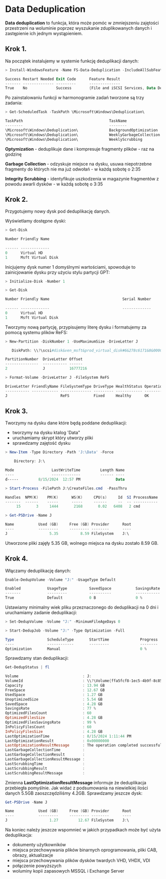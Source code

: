 # Data Deduplication
**Data deduplication** to funkcja, która może pomóc w zmniejszeniu zajętości przestrzeni na woluminie poprzez wyszukanie zduplikowanych danych i zastępienie ich jednym wystąpieniem.

## Krok 1.
Na początek instalujemy w systemie funkcję deduplikacji danych:
```powershell
> Install-WindowsFeature -Name FS-Data-Deduplication -IncludeAllSubFeature

Success Restart Needed Exit Code      Feature Result
------- -------------- ---------      --------------
True    No             Success        {File and iSCSI Services, Data Deduplicati...
```
Po zainstalowaniu funkcji w harmonogramie zadań tworzone są trzy zadania:
```powershell
> Get-ScheduledTask -TaskPath \Microsoft\Windows\Deduplication\

TaskPath                                       TaskName                          State
--------                                       --------                          -----
\Microsoft\Windows\Deduplication\              BackgroundOptimization            Ready
\Microsoft\Windows\Deduplication\              WeeklyGarbageCollection           Ready
\Microsoft\Windows\Deduplication\              WeeklyScrubbing                   Ready
```
**Optymization** - deduplikuje dane i kompresuje fragmenty plików - raz na godzinę

**Garbage Collection** - odzyskuje miejsce na dysku, usuwa niepotrzebne fragmenty do których nie ma już odwołań - w każdą sobotę o 2:35

**Integrity Scrubbing** - identyfikuje uszkodzenia w magazynie fragmentów z powodu awarIi dysków - w każdą sobotę o 3:35

## Krok 2.
Przygotujemy nowy dysk pod deduplikację danych.

Wyświetlamy dostępne dyski:
```powershell
> Get-Disk

Number Friendly Name                                                                                      Serial Number                    HealthStatus         OperationalStatus      Total Size Partition
                                                                                                                                                                                                  Style
------ -------------                                                                                      -------------                    ------------         -----------------      ---------- ----------
0      Virtual HD                                                                                                                          Healthy              Online                      40 GB MBR
1      Msft Virtual Disk                                                                                                                   Healthy              Offline                     14 GB GPT
```
Inicjujemy dysk numer 1 domyślnymi wartościami, spowoduje to zainicjowanie dysku przy użyciu stylu partycji GPT:
```powershell
> Initialize-Disk -Number 1

> Get-Disk

Number Friendly Name                                 Serial Number                    HealthStatus         OperationalStatus      Total Size Partition
                                                                                                                                             Style
------ -------------                                 -------------                    ------------         -----------------      ---------- ----------
0      Virtual HD                                                                     Healthy              Online                      40 GB MBR
1      Msft Virtual Disk                                                              Healthy              Online                       14 GB GPT
```
Tworzymy nową partycję, przypisujemy literę dysku i formatujemy za pomocą systemu plików ReFS:
```powershell
> New-Partition -DiskNumber 1 -UseMaximumSize -DriveLetter J

   DiskPath: \\?\scsi#disk&ven_msft&prod_virtual_disk#6&278c6171&0&000000#{53f56307-b6bf-11d0-94f2-00a0c91efb8b}

PartitionNumber  DriveLetter Offset                                                                                   Size Type
---------------  ----------- ------                                                                                   ---- ----
2                J           16777216                                                                             13.98 GB Basic

> Format-Volume -DriveLetter J -FileSystem ReFS

DriveLetter FriendlyName FileSystemType DriveType HealthStatus OperationalStatus SizeRemaining     Size
----------- ------------ -------------- --------- ------------ ----------------- -------------     ----
J                        ReFS           Fixed     Healthy      OK                     12.87 GB 13.94 GB
```
## Krok 3.
Tworzymy na dysku dane które będą poddane deduplikacji:
- tworzymy na dysku ktalog 'Data"
- uruchamiamy skrypt który utworzy pliki 
- sprawdzamy zajętość dysku
```powershell
> New-Item -Type Directory -Path 'J:\Data' -Force

    Directory: J:\

Mode                 LastWriteTime         Length Name
----                 -------------         ------ ----
d-----         8/15/2024  12:57 PM                Data

> Start-Process -FilePath J:\CreateFiles.cmd  -PassThru

Handles  NPM(K)    PM(K)      WS(K)     CPU(s)     Id  SI ProcessName
-------  ------    -----      -----     ------     --  -- -----------
     15       3     1444       2168       0.02   6408   2 cmd

> Get-PSDrive -Name J

Name           Used (GB)     Free (GB) Provider      Root                                                                                                                                    CurrentLocation
----           ---------     --------- --------      ----                                                                                                                                    ---------------
J                   5.35          8.59 FileSystem    J:\
``` 
Utworzone pliki zajęły 5.35 GB, wolnego miejsca na dysku zostało 8.59 GB.

## Krok 4.
Włączamy deduplikację danych:
```powershell
Enable-DedupVolume -Volume "J:" -UsageType Default 

Enabled            UsageType          SavedSpace           SavingsRate          Volume
-------            ---------          ----------           -----------          ------
True               Default            0 B                  0 %                  J:
```
Ustawiamy minimalny wiek pliku przeznaczonego do deduplikacji na 0 dni i uruchamiamy zadanie deduplikacji:
```powershell
> Set-DedupVolume -Volume "J:" -MinimumFileAgeDays 0 

> Start-DedupJob -Volume "J:" -Type Optimization -Full

Type               ScheduleType       StartTime              Progress   State                  Volume
----               ------------       ---------              --------   -----                  ------
Optimization       Manual                                    0 %        Queued                 J:
```
Sprawdzamy stan deduplikacji:
```powershell
Get-DedupStatus | fl

Volume                             : J:
VolumeId                           : \\?\Volume{ffa5fcf8-1ec5-4b9f-8c85-d3b931121b2a}\
Capacity                           : 13.94 GB
FreeSpace                          : 12.67 GB
UsedSpace                          : 1.27 GB
UnoptimizedSize                    : 5.54 GB
SavedSpace                         : 4.28 GB
SavingsRate                        : 77 %
OptimizedFilesCount                : 60
OptimizedFilesSize                 : 4.28 GB
OptimizedFilesSavingsRate          : 99 %
InPolicyFilesCount                 : 60
InPolicyFilesSize                  : 4.28 GB
LastOptimizationTime               : 8/15/2024 1:11:44 PM
LastOptimizationResult             : 0x00000000
LastOptimizationResultMessage      : The operation completed successfully.
LastGarbageCollectionTime          :
LastGarbageCollectionResult        :
LastGarbageCollectionResultMessage :
LastScrubbingTime                  :
LastScrubbingResult                :
LastScrubbingResultMessage         :
```
Zmienna **LastOptimizationResultMessage** informuje że deduplikacja przebiegła pomyślnie. Jak widać z podsumowania na niewielkiej ilości danych 5.5GB zaoszczędziliśmy 4.2GB.
Sprawdzamy jeszcze dysk:
```powershell
Get-PSDrive -Name J

Name           Used (GB)     Free (GB) Provider      Root                                                                                                                                    CurrentLocation
----           ---------     --------- --------      ----                                                                                                                                    ---------------
J                   1.27         12.67 FileSystem    J:\
```
Na koniec należy jeszcze wspomnieć w jakich przypadkach może być użyta deduplikacja:
- dokumenty użytkowników
- miejsca przechowywania plików binarnych oprogramowania, pliki CAB, obrazy, aktualizacje
- miejsca przechowywania plików dysków twardych VHD, VHDX, VDI
- połączenie powyższych
- woluminy kopii zapasowych MSSQL i Exchange Server